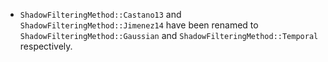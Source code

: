 
- `ShadowFilteringMethod::Castano13` and `ShadowFilteringMethod::Jimenez14` have been renamed to `ShadowFilteringMethod::Gaussian` and `ShadowFilteringMethod::Temporal` respectively.
